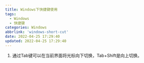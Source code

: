 ```yaml
---
title: Windows下快捷键使用
tags:
  - Windows
  - 快捷键
categories: Windows
abbrlink: 'windows-short-cut'
date: 2022-04-25 17:29:40
updated: 2022-04-25 17:29:40
---
```


1. 通过Tab键可以在当前界面将光标向下切换，Tab+Shift是向上切换。